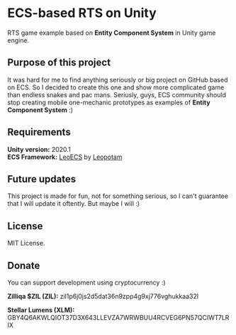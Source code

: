 # ECS-based RTS on Unity
RTS game example based on **Entity Component System** in Unity game engine.

## Purpose of this project
It was hard for me to find anything seriously or big project on GitHub based on ECS. So I decided to create this one and show more complicated game than endless snakes and pac mans. Seriusly, guys, ECS community should stop creating mobile one-mechanic prototypes as examples of **Entity Component System** :)

## Requirements
**Unity version:** 2020.1<br>
**ECS Framework:** [LeoECS](https://github.com/Leopotam/ecs) by [Leopotam](mailto:leopotam@gmail.com)

## Future updates
This project is made for fun, not for something serious, so I can't guarantee that I will update it oftently. But maybe I will :)

## License
MIT License.

## Donate
You can support development using cryptocurrency :)

**Zilliqa $ZIL (ZIL):** zil1p6j0js2d5dat36n9zpp4g9xj776vghukkaa32l

**Stellar Lumens (XLM):** GBY4Q6AKWLQIOT37D3X643LLEVZA7WRWBUU4RCVEG6PN57QCIWT7LRIX
